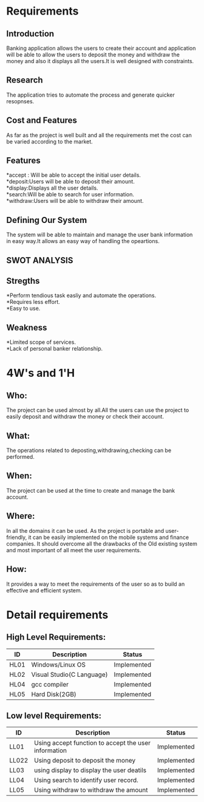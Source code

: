# Requirements
## Introduction
 Banking application allows the users to create their account and application will be able to allow the users to deposit the money and withdraw the money and also it displays all the users.It is well designed with constraints. 

## Research
  The application tries to automate the process and generate quicker resopnses.
## Cost and Features
As far as the project is well built and all the requirements met the cost can be varied according to the market.
## Features
*accept : Will be able to accept the initial user details.\
*deposit:Users will be able to deposit their amount.\
*display:Displays all the user details.\
*search:Will be able to search for user information.\
*withdraw:Users will be able to withdraw their amount.
## Defining Our System
The system will be able to maintain and manage the user bank information in easy way.It allows an easy way of handling the opeartions.
    
## SWOT ANALYSIS
## Stregths
*Perform tendious task easliy and automate the operations.\
*Requires less effort.\
*Easy to use.
## Weakness
*Limited scope of services.\
*Lack of personal banker relationship.
# 4W&#39;s and 1&#39;H

## Who:
The project can be used almost by all.All the users can use the project to easily deposit and withdraw the money or check their account.

## What:
The operations related to deposting,withdrawing,checking can be performed.

## When:
The project can be used at the time to create and manage the bank account.

## Where:
In all the domains it can be used. As the project is portable and user-friendly, it can be easily implemented on the mobile systems and finance companies. It should overcome all the drawbacks of the Old existing system and most important of all meet the user requirements.

## How:
It provides a way to meet the requirements of the user so as to build an effective and efficient system.

# Detail requirements
## High Level Requirements:
|      ID          |Description                          |Status                         |
|----------------|-------------------------------|-----------------------------|
|HL01|Windows/Linux OS       |Implemented            |
|HL02|Visual Studio(C Language)           |Implemented|
|HL04|gcc compiler|Implemented|
|HL05|Hard Disk(2GB)|Implemented|

##  Low level Requirements:
|      ID          |Description                          |Status                         |
|----------------|-------------------------------|-----------------------------|
|LL01| Using accept function to accept the user information        |Implemented            |
|LL022|Using deposit to deposit the money            |Implemented|
|LL03|using display to display the user deatils   |Implemented|
|LL04|Using search to identify user record. |Implemented|
|LL05|Using withdraw to withdraw the amount |Implemented|



